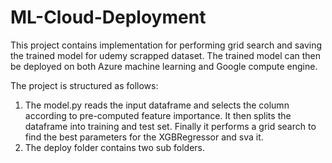 # ML-Cloud-Deployment

This project contains implementation for performing grid search and saving the trained model for udemy scrapped dataset.
The trained model can then be deployed on both Azure machine learning and Google compute engine.

The project is structured as follows:

1. The model.py reads the input dataframe and selects the column according to pre-computed feature importance. It then splits the dataframe into training and test set. Finally it performs a grid search to find the best parameters for the XGBRegressor and sva it.
2. The deploy folder contains two sub folders. 

